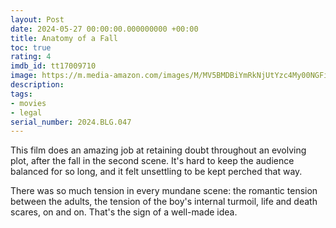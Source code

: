 ```yaml
---
layout: Post
date: 2024-05-27 00:00:00.000000000 +00:00
title: Anatomy of a Fall
toc: true
rating: 4
imdb_id: tt17009710
image: https://m.media-amazon.com/images/M/MV5BMDBiYmRkNjUtYzc4My00NGFiLWE2NWUtMGU1ZDA1NTQ3ZjQwXkEyXkFqcGdeQXVyMTM1NjM2ODg1._V1_SX300.jpg
description:
tags:
- movies
- legal
serial_number: 2024.BLG.047
---
```

This film does an amazing job at retaining doubt throughout an evolving plot, after the fall in the second scene. It's hard to keep the audience balanced for so long, and it felt unsettling to be kept perched that way.

There was so much tension in every mundane scene: the romantic tension between the adults, the tension of the boy's internal turmoil, life and death scares, on and on. That's the sign of a well-made idea.
